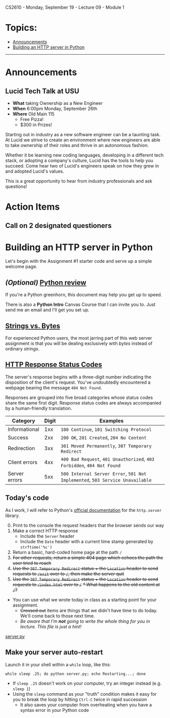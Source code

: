 CS2610 - Monday, September 19 - Lecture 09 - Module 1

# Topics:
* [Announcements](#announcements)
* [Building an HTTP server in Python](#building-an-http-server-in-python)


------------------------------------------------------------
# Announcements

## Lucid Tech Talk at USU

*   **What**  taking Ownership as a New Engineer
*   **When**  6:00pm Monday, September 26th
*   **Where** Old Main 115
    *   Free Pizza!
    *   $300 in Prizes!

Starting out in industry as a new software engineer can be a taunting task. At Lucid we strive to create an environment where new engineers are able to take ownership of their roles and thrive in an autonomous fashion.

Whether it be learning new coding languages, developing in a different tech stack, or adopting a company's culture, Lucid has the tools to help you succeed. Come hear two of Lucid's engineers speak on how they grew in and adopted Lucid's values.

This is a great opportunity to hear from industry professionals and ask questions!


# Action Items


## Call on 2 designated questioners



# Building an HTTP server in Python

Let's begin with the Assignment #1 starter code and serve up a simple welcome page.


## *(Optional)* [Python review](../Python_Review.md)

If you're a Python greenhorn, this document may help you get up to speed.

There is also a **Python Intro** Canvas Course that I can invite you to.  Just send me an email and I'll get you set up.


## [Strings vs. Bytes](../Python_Review.md#strings-vs-bytes)

For experienced Python users, the most jarring part of this web server
assignment is that you will be dealing exclusively with *bytes* instead of
ordinary *strings*.


## [HTTP Response Status Codes](../HTTP.md#http-response-status-codes)

The server's response begins with a three-digit number indicating the
disposition of the client's request.  You've undoubtedly encountered a webpage
bearing the message `404 Not Found`.

Responses are grouped into five broad categories whose status codes share the
same first digit.  Response status codes are always accompanied by a
human-friendly translation.

| Category      | Digit | Examples                                                                      |
|---------------|-------|-------------------------------------------------------------------------------|
| Informational |  1xx  | `100 Continue`, `101 Switching Protocol`                                      |
| Success       |  2xx  | `200 OK`, `201 Created`, `204 No Content`                                     |
| Redirection   |  3xx  | `301 Moved Permanently`, `307 Temporary Redirect`                             |
| Client errors |  4xx  | `400 Bad Request`, `401 Unauthorized`, `403 Forbidden`, `404 Not Found`       |
| Server errors |  5xx  | `500 Internal Server Error`, `501 Not Implemented`, `503 Service Unavailable` |


## Today's code

As I work, I will refer to Python's [official documentation](https://docs.python.org/3/library/http.server.html?highlight=basehttprequesthandler) for the `http.server` library.

0.  Print to the console the request headers that the browser sends our way
1.  Make a correct HTTP response 
    *   Include the `Server` header
    *   Include the `Date` header with a current time stamp generated by `strftime('%c')`
2.  Return a basic, hard-coded home page at the path `/`
3.  ~~For other requests, return a simple 404 page which echoes the path the user tried to reach~~
4.  ~~Use the `307 Temporary Redirect` status + the `Location` header to send requests to `/exit` over to `/`, then make the server quit~~
5.  ~~Use the `307 Temporary Redirect` status + the `Location` header to send requests to `/index.html` over to `/`~~
    ~~*   What happens to the old content at `/`?~~

*   You can use what we wrote today in class as a starting point for your assignment.
    *   ~~Crossed out~~ items are things that we didn't have time to do today.  We'll come back to those next time.
    *   *Be aware that I'm **not** going to write the whole thing for you in lecture.  This file is just a hint!*

[server.py](./server.py)



## Make your server auto-restart

Launch it in your shell within a `while` loop, like this:

```
while sleep .25; do python server.py; echo Restarting...; done 
```

*   If `sleep .25` doesn't work on your computer, try an integer instead (e.g. `sleep 1`)
*   Using the `sleep` command as your "truth" condition makes it easy for you to break the loop by hitting `Ctrl-C` twice in rapid succession
    *   It also saves your computer from overheating when you have a syntax error in your Python code



